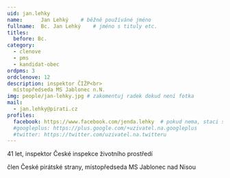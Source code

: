 ```yaml
---
uid: jan.lehky 
name:      Jan Lehký   	# běžně používáné jméno
fullname:  Bc. Jan Lehký   	# jméno s tituly etc.
titles:
  before: Bc.
category:
  - clenove
  - pms
  - kandidat-obec
ordpms: 3
ordclenove: 12
description: inspektor ČIŽP<br>
  místopředseda MS Jablonec n.N.
img: people/jan-lehky.jpg # zakomentuj radek dokud není fotka
mail:
  - jan.lehky@pirati.cz
profiles:
  facebook: https://www.facebook.com/jenda.lehky  # pokud nema, staci smazat tuto radku
  #googleplus: https://plus.google.com/+uzivatel.na.googleplus
  #twitter: https://twitter.com/uzivatel.na.twitteru
---
```


41 let, inspektor České inspekce životního prostředí

člen České pirátské strany, místopředseda MS Jablonec nad Nisou
